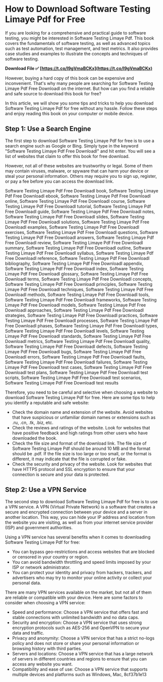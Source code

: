 # How to Download Software Testing Limaye Pdf for Free
 
If you are looking for a comprehensive and practical guide to software testing, you might be interested in Software Testing Limaye Pdf. This book covers the fundamentals of software testing, as well as advanced topics such as test automation, test management, and test metrics. It also provides case studies and examples to illustrate the concepts and techniques of software testing.
 
**Download File ✅ [https://t.co/l9gVmaBCKx](https://t.co/l9gVmaBCKx)**


 
However, buying a hard copy of this book can be expensive and inconvenient. That's why many people are searching for Software Testing Limaye Pdf Free Downloadl on the internet. But how can you find a reliable and safe source to download this book for free?
 
In this article, we will show you some tips and tricks to help you download Software Testing Limaye Pdf for free without any hassle. Follow these steps and enjoy reading this book on your computer or mobile device.
 
## Step 1: Use a Search Engine
 
The first step to download Software Testing Limaye Pdf for free is to use a search engine such as Google or Bing. Simply type in the keyword "Software Testing Limaye Pdf Free Downloadl" and hit enter. You will see a list of websites that claim to offer this book for free download.
 
However, not all of these websites are trustworthy or legal. Some of them may contain viruses, malware, or spyware that can harm your device or steal your personal information. Others may require you to sign up, register, or pay a fee before you can access the download link.
 
Software Testing Limaye Pdf Free Downloadl book,  Software Testing Limaye Pdf Free Downloadl ebook,  Software Testing Limaye Pdf Free Downloadl online,  Software Testing Limaye Pdf Free Downloadl course,  Software Testing Limaye Pdf Free Downloadl tutorial,  Software Testing Limaye Pdf Free Downloadl guide,  Software Testing Limaye Pdf Free Downloadl notes,  Software Testing Limaye Pdf Free Downloadl slides,  Software Testing Limaye Pdf Free Downloadl solutions,  Software Testing Limaye Pdf Free Downloadl examples,  Software Testing Limaye Pdf Free Downloadl exercises,  Software Testing Limaye Pdf Free Downloadl questions,  Software Testing Limaye Pdf Free Downloadl answers,  Software Testing Limaye Pdf Free Downloadl review,  Software Testing Limaye Pdf Free Downloadl summary,  Software Testing Limaye Pdf Free Downloadl outline,  Software Testing Limaye Pdf Free Downloadl syllabus,  Software Testing Limaye Pdf Free Downloadl reference,  Software Testing Limaye Pdf Free Downloadl bibliography,  Software Testing Limaye Pdf Free Downloadl appendix,  Software Testing Limaye Pdf Free Downloadl index,  Software Testing Limaye Pdf Free Downloadl glossary,  Software Testing Limaye Pdf Free Downloadl terms,  Software Testing Limaye Pdf Free Downloadl concepts,  Software Testing Limaye Pdf Free Downloadl principles,  Software Testing Limaye Pdf Free Downloadl techniques,  Software Testing Limaye Pdf Free Downloadl methods,  Software Testing Limaye Pdf Free Downloadl tools,  Software Testing Limaye Pdf Free Downloadl frameworks,  Software Testing Limaye Pdf Free Downloadl models,  Software Testing Limaye Pdf Free Downloadl approaches,  Software Testing Limaye Pdf Free Downloadl strategies,  Software Testing Limaye Pdf Free Downloadl practices,  Software Testing Limaye Pdf Free Downloadl processes,  Software Testing Limaye Pdf Free Downloadl phases,  Software Testing Limaye Pdf Free Downloadl types,  Software Testing Limaye Pdf Free Downloadl levels,  Software Testing Limaye Pdf Free Downloadl standards,  Software Testing Limaye Pdf Free Downloadl metrics,  Software Testing Limaye Pdf Free Downloadl quality,  Software Testing Limaye Pdf Free Downloadl defects,  Software Testing Limaye Pdf Free Downloadl bugs,  Software Testing Limaye Pdf Free Downloadl errors,  Software Testing Limaye Pdf Free Downloadl faults,  Software Testing Limaye Pdf Free Downloadl failures,  Software Testing Limaye Pdf Free Downloadl test cases,  Software Testing Limaye Pdf Free Downloadl test plans,  Software Testing Limaye Pdf Free Downloadl test scripts,  Software Testing Limaye Pdf Free Downloadl test scenarios,  Software Testing Limaye Pdf Free Downloadl test results
 
Therefore, you need to be careful and selective when choosing a website to download Software Testing Limaye Pdf for free. Here are some tips to help you identify a reputable and safe website:
 
- Check the domain name and extension of the website. Avoid websites that have suspicious or unfamiliar domain names or extensions such as .ru, .cn, .tk, .biz, etc.
- Check the reviews and ratings of the website. Look for websites that have positive feedback and high ratings from other users who have downloaded the book.
- Check the file size and format of the download link. The file size of Software Testing Limaye Pdf should be around 10 MB and the format should be .pdf. If the file size is too large or too small, or the format is different, it may indicate that the file is corrupted or fake.
- Check the security and privacy of the website. Look for websites that have HTTPS protocol and SSL encryption to ensure that your connection is secure and your data is protected.

## Step 2: Use a VPN Service
 
The second step to download Software Testing Limaye Pdf for free is to use a VPN service. A VPN (Virtual Private Network) is a software that creates a secure and encrypted connection between your device and a server in another location. This way, you can hide your IP address and location from the website you are visiting, as well as from your internet service provider (ISP) and government authorities.
 
Using a VPN service has several benefits when it comes to downloading Software Testing Limaye Pdf for free:

- You can bypass geo-restrictions and access websites that are blocked or censored in your country or region.
- You can avoid bandwidth throttling and speed limits imposed by your ISP or network administrator.
- You can protect your identity and privacy from hackers, trackers, and advertisers who may try to monitor your online activity or collect your personal data.

There are many VPN services available on the market, but not all of them are reliable or compatible with your device. Here are some factors to consider when choosing a VPN service:

- Speed and performance: Choose a VPN service that offers fast and stable connections with unlimited bandwidth and no data caps.
- Security and encryption: Choose a VPN service that uses strong encryption protocols such as AES-256 and OpenVPN to secure your data and traffic.
- Privacy and anonymity: Choose a VPN service that has a strict no-logs policy and does not store or share your personal information or browsing history with third parties.
- Servers and locations: Choose a VPN service that has a large network of servers in different countries and regions to ensure that you can access any website you want.
- Compatibility and ease of use: Choose a VPN service that supports multiple devices and platforms such as Windows, Mac, 8cf37b1e13


